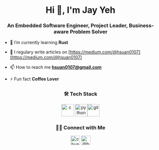 <h1 align="center">Hi 👋, I'm Jay Yeh</h1>
<h3 align="center">An Embedded Software Engineer, Project Leader, Business-aware Problem Solver</h3>

<!--- <p align="left"> <img src="https://komarev.com/ghpvc/?username=yehj0107" alt="yehj0107" /> </p> -->

<!---  - 🔭 I’m currently working on [foo](https://foo.bar) -->

- 🌱 I’m currently learning **Rust**

- 📝 I regulary write articles on [https://medium.com/@hsuan0107](https://medium.com/@hsuan0107)

- 📫 How to reach me **hsuan0107@gmail.com**

- ⚡ Fun fact **Coffee Lover**

<h3 align="center">🛠 Tech Stack</h3>
<p align="center">
<img src="https://devicons.github.io/devicon/devicon.git/icons/c/c-original.svg" alt="c" width="40" height="40"/> <img src="https://devicons.github.io/devicon/devicon.git/icons/python/python-original.svg" alt="python" width="40" height="40"/><img src="https://www.vectorlogo.zone/logos/git-scm/git-scm-icon.svg" alt="git" width="40" height="40"/> 
</p>

<h3 align="center"> 🤝🏻 Connect with Me </h3>
<p align="center">
<a href="https://linkedin.com/in/chunghsuanyeh" target="blank"><img align="center" src="https://cdn.jsdelivr.net/npm/simple-icons@3.0.1/icons/linkedin.svg" alt="chunghsuanyeh" height="30" width="30" /></a>
<a href="https://medium.com/@hsuan0107" target="blank"><img align="center" src="https://cdn.jsdelivr.net/npm/simple-icons@3.0.1/icons/medium.svg" alt="@hsuan0107" height="30" width="30" /></a>
</p>
